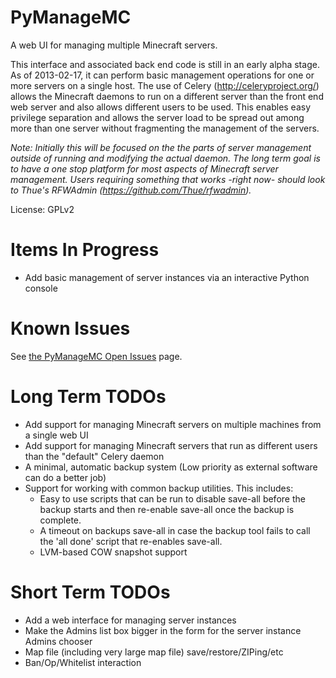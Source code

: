 PyManageMC
==========

A web UI for managing multiple Minecraft servers. 

This interface and associated back end code is still in an early alpha stage. As of 2013-02-17, 
it can perform basic management operations for one or more servers on a single host. The use of 
Celery (http://celeryproject.org/) allows the Minecraft daemons to run on a different server than
the front end web server and also allows different users to be used. This enables easy privilege
separation and allows the server load to be spread out among more than one server without
fragmenting the management of the servers. 



_Note: Initially this will be focused on the the parts of server management outside of running 
and modifying the actual daemon. The long term goal is to have a one stop platform for most 
aspects of Minecraft server management. Users requiring something that works -right now- should
look to Thue's RFWAdmin (https://github.com/Thue/rfwadmin)._ 

License: GPLv2


Items In Progress
=================
* Add basic management of server instances via an interactive Python console


Known Issues
============
See [the PyManageMC Open Issues](https://github.com/gpmidi/PyManageMC/issues) page. 


Long Term TODOs
===============
* Add support for managing Minecraft servers on multiple machines from a single web UI
* Add support for managing Minecraft servers that run as different users than the "default" Celery daemon
* A minimal, automatic backup system (Low priority as external software can do a better job)
* Support for working with common backup utilities. This includes: 
  * Easy to use scripts that can be run to disable save-all before the backup starts and then re-enable save-all once the backup is complete. 
  * A timeout on backups save-all in case the backup tool fails to call the 'all done' script that re-enables save-all. 
  * LVM-based COW snapshot support


Short Term TODOs
================
* Add a web interface for managing server instances
* Make the Admins list box bigger in the form for the server instance Admins chooser
* Map file (including very large map file) save/restore/ZIPing/etc
* Ban/Op/Whitelist interaction
